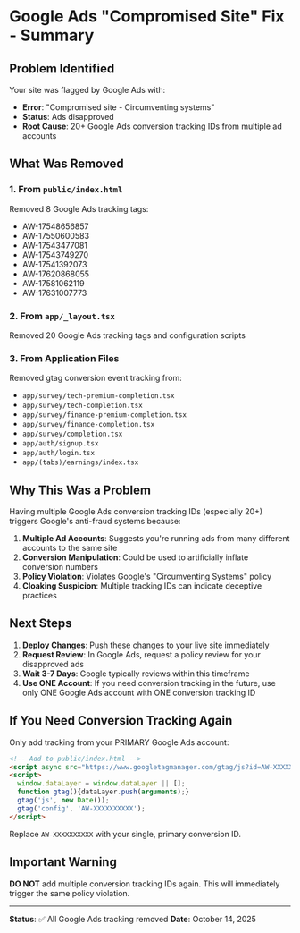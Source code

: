 # Google Ads "Compromised Site" Fix - Summary

## Problem Identified
Your site was flagged by Google Ads with:
- **Error**: "Compromised site - Circumventing systems"
- **Status**: Ads disapproved
- **Root Cause**: 20+ Google Ads conversion tracking IDs from multiple ad accounts

## What Was Removed

### 1. From `public/index.html`
Removed 8 Google Ads tracking tags:
- AW-17548656857
- AW-17550600583
- AW-17543477081
- AW-17543749270
- AW-17541392073
- AW-17620868055
- AW-17581062119
- AW-17631007773

### 2. From `app/_layout.tsx`
Removed 20 Google Ads tracking tags and configuration scripts

### 3. From Application Files
Removed gtag conversion event tracking from:
- `app/survey/tech-premium-completion.tsx`
- `app/survey/tech-completion.tsx`
- `app/survey/finance-premium-completion.tsx`
- `app/survey/finance-completion.tsx`
- `app/survey/completion.tsx`
- `app/auth/signup.tsx`
- `app/auth/login.tsx`
- `app/(tabs)/earnings/index.tsx`

## Why This Was a Problem

Having multiple Google Ads conversion tracking IDs (especially 20+) triggers Google's anti-fraud systems because:

1. **Multiple Ad Accounts**: Suggests you're running ads from many different accounts to the same site
2. **Conversion Manipulation**: Could be used to artificially inflate conversion numbers
3. **Policy Violation**: Violates Google's "Circumventing Systems" policy
4. **Cloaking Suspicion**: Multiple tracking IDs can indicate deceptive practices

## Next Steps

1. **Deploy Changes**: Push these changes to your live site immediately
2. **Request Review**: In Google Ads, request a policy review for your disapproved ads
3. **Wait 3-7 Days**: Google typically reviews within this timeframe
4. **Use ONE Account**: If you need conversion tracking in the future, use only ONE Google Ads account with ONE conversion tracking ID

## If You Need Conversion Tracking Again

Only add tracking from your PRIMARY Google Ads account:
```html
<!-- Add to public/index.html -->
<script async src="https://www.googletagmanager.com/gtag/js?id=AW-XXXXXXXXXX"></script>
<script>
  window.dataLayer = window.dataLayer || [];
  function gtag(){dataLayer.push(arguments);}
  gtag('js', new Date());
  gtag('config', 'AW-XXXXXXXXXX');
</script>
```

Replace `AW-XXXXXXXXXX` with your single, primary conversion ID.

## Important Warning

**DO NOT** add multiple conversion tracking IDs again. This will immediately trigger the same policy violation.

---

**Status**: ✅ All Google Ads tracking removed
**Date**: October 14, 2025
